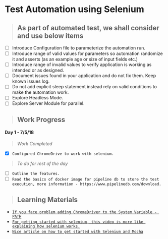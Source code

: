 # Test Automation using Selenium

> ## As part of automated test, we shall consider and use below items
  - [ ] Introduce Configuration file to parameterize the automation run.
  - [ ] Introduce range of valid values for parameters so automation randomize it and asserts (as an example age or size of input fields etc.)
  - [ ] Introduce range of invalid values to verify application is working as intended or as designed.
  - [ ] Document issues found in your application and do not fix them.   Keep known issues log.
  - [ ] Do not add explicit sleep statement instead rely on valid conditions to make the automation work.
  - [ ] Explore Headless Mode.
  - [ ] Explore Server Module for parallel. 
  
> ## **Work Progress**

  #### **Day 1 - 7/5/18**
  
  > *Work Completed*
  
  - [x] `Configured ChromeDrive to work with selenium.`
      
  > *To do for rest of the day*
  
  - [ ] `Outline the features.`
  - [ ] `Read the basics of docker image for pipeline db to store the test execution, more information - https://www.pipelinedb.com/download.`
> ## Learning Materials
  - [`If you face problem adding ChromeDriver to the System Variable - PATH`](https://www.youtube.com/watch?v=dz59GsdvUF8)
  - [`For getting started with selenium, this video is more like explaining how selenium works.`](https://www.youtube.com/watch?v=X3pTXG9a1oQ)
  - [`Nice article on how to get started with Selenium and Mocha`](https://simpleprogrammer.com/selenium-with-node-js)
  
